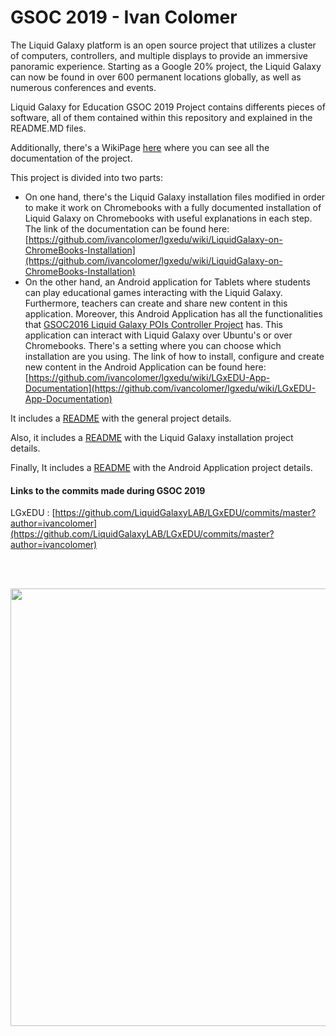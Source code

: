 # GSOC 2019 - Ivan Colomer

The Liquid Galaxy platform is an open source project that utilizes a cluster of computers, controllers, and multiple displays to provide an immersive panoramic experience. Starting as a Google 20% project, the Liquid Galaxy can now be found in over 600 permanent locations globally, as well as numerous conferences and events.

Liquid Galaxy for Education GSOC 2019 Project contains differents pieces of software, all of them contained within this repository and explained in the README.MD files.

Additionally, there's a WikiPage [here](https://github.com/ivancolomer/lgxedu/wiki) where you can see all the documentation of the project.

This project is divided into two parts:
* On one hand, there's the Liquid Galaxy installation files modified in order to make it work on Chromebooks with a fully documented installation of Liquid Galaxy on Chromebooks with useful explanations in each step. The link of the documentation can be found here: [https://github.com/ivancolomer/lgxedu/wiki/LiquidGalaxy-on-ChromeBooks-Installation](https://github.com/ivancolomer/lgxedu/wiki/LiquidGalaxy-on-ChromeBooks-Installation)
* On the other hand, an Android application for Tablets where students can play educational games interacting with the Liquid Galaxy. Furthermore, teachers can create and share new content in this application. Moreover, this Android Application has all the functionalities that [GSOC2016 Liquid Galaxy POIs Controller Project](https://github.com/navijo/Liquid-Galaxy-POIs-Controller/) has. This application can interact with Liquid Galaxy over Ubuntu's or over Chromebooks. There's a setting where you can choose which installation are you using. The link of how to install, configure and create new content in the Android Application can be found here: [https://github.com/ivancolomer/lgxedu/wiki/LGxEDU-App-Documentation](https://github.com/ivancolomer/lgxedu/wiki/LGxEDU-App-Documentation)

It includes a [README](https://github.com/LiquidGalaxyLAB/LGxEDU/blob/master/README.md) with the general project details.

Also, it includes a [README](https://github.com/LiquidGalaxyLAB/LGxEDU/blob/master/liquid-galaxy/README.md) with the Liquid Galaxy installation project details.

Finally, It includes a [README](https://github.com/LiquidGalaxyLAB/LGxEDU/blob/master/android-app/README.md) with the Android Application project details.

#### Links to the commits made during GSOC 2019

LGxEDU : [https://github.com/LiquidGalaxyLAB/LGxEDU/commits/master?author=ivancolomer](https://github.com/LiquidGalaxyLAB/LGxEDU/commits/master?author=ivancolomer)

<br>
<br>
<p align="center">
<img src="https://developers.google.com/open-source/gsoc/resources/downloads/GSoC-logo-horizontal.svg"  width="700">
</p>
